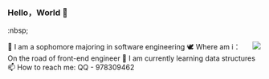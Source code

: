 ### Hello，World 👋
:nbsp;
<!--
**jiaoyanxia/jiaoyanxia** is a ✨ _special_ ✨ repository because its `README.md` (this file) appears on your GitHub profile.

Here are some ideas to get you started:

- 🔭 I’m currently working on ...
- 🌱 I’m currently learning ...
- 👯 I’m looking to collaborate on ...
- 🤔 I’m looking for help with ...
- 💬 Ask me about ...
- 📫 How to reach me: ...
- 😄 Pronouns: ...
- ⚡ Fun fact: ...
-->

<img align="right" src="https://github-readme-stats.vercel.app/api?username=jiaoyanxia&show_icons=true&icon_color=CE1D2D&text_color=718096&bg_color=ffffff&hide_title=true" />



🧿 I am a sophomore majoring in software engineering
🕊️ Where am i： On the road of front-end engineer
🌱 I am currently learning data structures
📫 How to reach me: QQ - 978309462
<!-- - ✨ Belief: Don't blow out your inspiration and your imagination，don't be a slave to your models. -- Vincent Van Gogh -->


<!-- - :orange_book: Focusing on Swift & iOS
- :hammer: Creator of applications and frameworks
- :ram: Founder the ObjCCN
- :meat_on_bone: Meat lover -->

